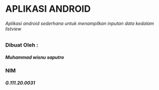 # APLIKASI ANDROID
###### Aplikasi android sederhana untuk menampilkan inputan data kedalam listview

### Dibuat Oleh :
##### Muhammad wisnu saputro
### NIM
##### G.111.20.0031
